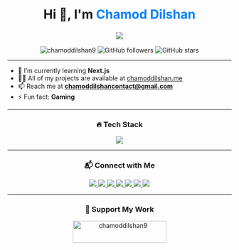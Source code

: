 <h1 align="center">Hi 👋, I'm <span style="color:#007FFF; font-weight: bold;">Chamod Dilshan</span></h1>
<h3 align="center">
    <img src="https://readme-typing-svg.demolab.com/?lines=Web+Developer+and+Entrepreneur;Lifelong+Learner;Passionate+about+Tech&font=Fira%20Code&center=true&width=380&height=50&color=007FFF&vCenter=true&size=22">
</h3>

<p align="center">
    <img src="https://komarev.com/ghpvc/?username=chamoddilshan9&label=Profile%20views&color=0e75b6&style=flat" alt="chamoddilshan9" />
    <img alt="GitHub followers" src="https://img.shields.io/github/followers/chamoddilshan9?color=007FFF&style=flat-square" />
    <img alt="GitHub stars" src="https://img.shields.io/github/stars/chamoddilshan9?color=007FFF&style=flat-square" />
</p>

---

- 🌱 I’m currently learning **Next.js**
- 👨‍💻 All of my projects are available at [chamoddilshan.me](https://chamoddilshan.me)
- 📫 Reach me at **chamoddilshancontact@gmail.com**
- ⚡ Fun fact: **Gaming**

---

<h3 align="center">🔥 Tech Stack</h3>
<p align="center">
  <img src="https://skillicons.dev/icons?i=nextjs,react,typescript,tailwind,bootstrap,js,html,css,nodejs,php,mysql,java,android,electron,flutter,firebase,figma,photoshop&theme=dark" />
</p>

<!------->

<!--<h3 align="center">📝 Latest Blog Posts</h3>-->
<!-- BLOG-POST-LIST:START -->
<!-- BLOG-POST-LIST:END -->

---

<h3 align="center">📬 Connect with Me</h3>
<p align="center">
    <a href="https://twitter.com/chamoddilshan9" target="_blank">
        <img src="https://img.shields.io/badge/Twitter-007FFF?style=for-the-badge&logo=twitter&logoColor=white" />
    </a>
    <a href="https://linkedin.com/in/chamoddilshan9" target="_blank">
        <img src="https://img.shields.io/badge/LinkedIn-007FFF?style=for-the-badge&logo=linkedin&logoColor=white" />
    </a>
    <a href="https://fb.com/chamod.dilshan.90281" target="_blank">
        <img src="https://img.shields.io/badge/Facebook-007FFF?style=for-the-badge&logo=facebook&logoColor=white" />
    </a>
    <a href="https://instagram.com/chamod__9" target="_blank">
        <img src="https://img.shields.io/badge/Instagram-007FFF?style=for-the-badge&logo=instagram&logoColor=white" />
    </a>
    <a href="https://medium.com/@chamoddilshan9" target="_blank">
        <img src="https://img.shields.io/badge/Medium-007FFF?style=for-the-badge&logo=medium&logoColor=white" />
    </a>
    <a href="https://www.youtube.com/c/code with chamod" target="_blank">
        <img src="https://img.shields.io/badge/YouTube-007FFF?style=for-the-badge&logo=youtube&logoColor=white" />
    </a>
    <a href="https://www.hackerrank.com/chamoddilshanco1" target="_blank">
        <img src="https://img.shields.io/badge/Hackerrank-007FFF?style=for-the-badge&logo=hackerrank&logoColor=white" />
    </a>
</p>

---

<h3 align="center">💖 Support My Work</h3>
<p align="center">
    <a href="https://www.buymeacoffee.com/chamoddilshan9">
        <img src="https://cdn.buymeacoffee.com/buttons/v2/default-yellow.png" height="50" width="210" alt="chamoddilshan9" />
    </a>
</p>

